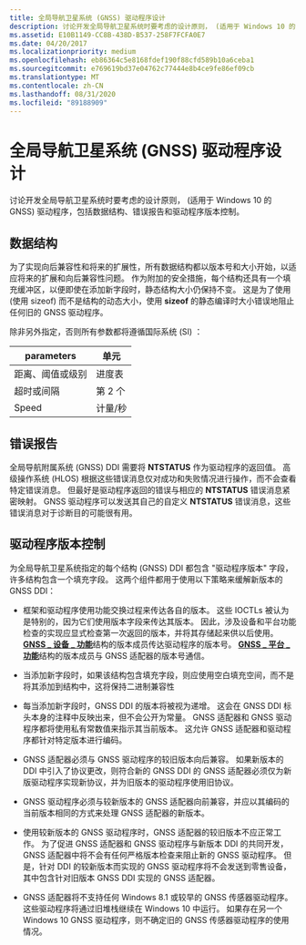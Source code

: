 ```yaml
---
title: 全局导航卫星系统 (GNSS) 驱动程序设计
description: 讨论开发全局导航卫星系统时要考虑的设计原则， (适用于 Windows 10 的 GNSS) 驱动程序，包括数据结构、错误报告和驱动程序版本控制。
ms.assetid: E10B1149-CC8B-438D-B537-258F7FCFA0E7
ms.date: 04/20/2017
ms.localizationpriority: medium
ms.openlocfilehash: eb86364c5e8168fdef190f88cfd589b10a6ceba1
ms.sourcegitcommit: e769619bd37e04762c77444e8b4ce9fe86ef09cb
ms.translationtype: MT
ms.contentlocale: zh-CN
ms.lasthandoff: 08/31/2020
ms.locfileid: "89188909"
---
```

# <a name="global-navigation-satellite-system-gnss-driver-design"></a>全局导航卫星系统 (GNSS) 驱动程序设计

讨论开发全局导航卫星系统时要考虑的设计原则， (适用于 Windows 10 的 GNSS) 驱动程序，包括数据结构、错误报告和驱动程序版本控制。

## <a name="data-structures"></a>数据结构

为了实现向后兼容性和将来的扩展性，所有数据结构都以版本号和大小开始，以适应将来的扩展和向后兼容性问题。 作为附加的安全措施，每个结构还具有一个填充缓冲区，以便即使在添加新字段时，静态结构大小仍保持不变。 这是为了使用 (使用 sizeof) 而不是结构的动态大小，使用 **sizeof** 的静态编译时大小错误地阻止任何旧的 GNSS 驱动程序。

除非另外指定，否则所有参数都将遵循国际系统 (SI) ：

| parameters | 单元 |
| --- | --- |
| 距离、阈值或级别 | 进度表 |
| 超时或间隔 | 第 2 个 |
| Speed | 计量/秒 |

## <a name="error-reporting"></a>错误报告

全局导航附属系统 (GNSS) DDI 需要将 **NTSTATUS** 作为驱动程序的返回值。 高级操作系统 (HLOS) 根据这些错误消息仅对成功和失败情况进行操作，而不会查看特定错误消息。 但最好是驱动程序返回的错误与相应的 **NTSTATUS** 错误消息紧密映射。 GNSS 驱动程序可以发送其自己的自定义 **NTSTATUS** 错误消息，这些错误消息对于诊断目的可能很有用。

## <a name="driver-versioning"></a>驱动程序版本控制

为全局导航卫星系统指定的每个结构 (GNSS) DDI 都包含 "驱动程序版本" 字段，许多结构包含一个填充字段。 这两个组件都用于使用以下策略来缓解新版本的 GNSS DDI：

- 框架和驱动程序使用功能交换过程来传达各自的版本。 这些 IOCTLs 被认为是特别的，因为它们使用版本字段来传达其版本。 因此，涉及设备和平台功能检查的实现应显式检查第一次返回的版本，并将其存储起来供以后使用。 [**GNSS \_ 设备 \_ 功能**](/windows-hardware/drivers/ddi/gnssdriver/ns-gnssdriver-gnss_device_capability)结构的版本成员传达驱动程序的版本号。 [**GNSS \_ 平台 \_ 功能**](/windows-hardware/drivers/ddi/gnssdriver/ns-gnssdriver-gnss_platform_capability)结构的版本成员与 GNSS 适配器的版本号通信。

- 当添加新字段时，如果该结构包含填充字段，则应使用空白填充空间，而不是将其添加到结构中，这将保持二进制兼容性

- 每当添加新字段时，GNSS DDI 的版本将被视为递增。 这会在 GNSS DDI 标头本身的注释中反映出来，但不会公开为常量。 GNSS 适配器和 GNSS 驱动程序都将使用私有常数值来指示其当前版本。 这允许 GNSS 适配器和驱动程序都针对特定版本进行编码。

- GNSS 适配器必须与 GNSS 驱动程序的较旧版本向后兼容。 如果新版本的 DDI 中引入了协议更改，则符合新的 GNSS DDI 的 GNSS 适配器必须仅为新版驱动程序实现新协议，并为旧版本的驱动程序使用旧协议。

- GNSS 驱动程序必须与较新版本的 GNSS 适配器向前兼容，并应以其编码的当前版本相同的方式来处理 GNSS 适配器的新版本。

- 使用较新版本的 GNSS 驱动程序时，GNSS 适配器的较旧版本不应正常工作。 为了促进 GNSS 适配器和 GNSS 驱动程序与新版本 DDI 的共同开发，GNSS 适配器中将不会有任何严格版本检查来阻止新的 GNSS 驱动程序。 但是，针对 DDI 的较新版本而实现的 GNSS 驱动程序将不会发送到零售设备，其中包含针对旧版本 GNSS DDI 实现的 GNSS 适配器。

- GNSS 适配器将不支持任何 Windows 8.1 或较早的 GNSS 传感器驱动程序。 这些驱动程序将通过旧堆栈继续在 Windows 10 中运行。 如果存在另一个 Windows 10 GNSS 驱动程序，则不确定旧的 GNSS 传感器驱动程序的使用情况。